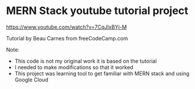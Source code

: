 # MERN Stack youtube tutorial project

https://www.youtube.com/watch?v=7CqJlxBYj-M

Tutorial by Beau Carnes from freeCodeCamp.com

Note: 
- This code is not my original work it is based on the tutorial
- I needed to make modifications so that it worked
- This project was learning tool to get familiar with MERN stack and using Google Cloud
